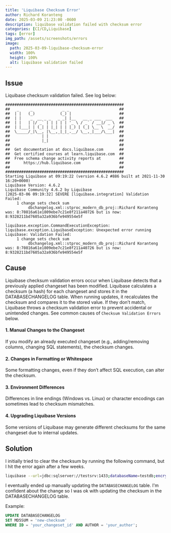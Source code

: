 ```yaml
---
title: 'Liquibase Checksum Error'
author: Richard Koranteng
date: 2025-03-09 21:23:00 -0600
description: liquibase validation failed with checksum error
categories: [CI/CD,Liquibase]
tags: [error]
img_path: /assets/screenshots/errors
image:
  path: 2025-03-09-liquibase-checksum-error
  width: 100%
  height: 100%
  alt: liquibase validation failed
---
```


## Issue
Liquibase checksum validation failed. See log below:
```
####################################################
##   _     _             _ _                      ##
##  | |   (_)           (_) |                     ##
##  | |    _  __ _ _   _ _| |__   __ _ ___  ___   ##
##  | |   | |/ _` | | | | | '_ \ / _` / __|/ _ \  ##
##  | |___| | (_| | |_| | | |_) | (_| \__ \  __/  ##
##  \_____/_|\__, |\__,_|_|_.__/ \__,_|___/\___|  ##
##              | |                               ##
##              |_|                               ##
##                                                ## 
##  Get documentation at docs.liquibase.com       ##
##  Get certified courses at learn.liquibase.com  ## 
##  Free schema change activity reports at        ##
##      https://hub.liquibase.com                 ##
##                                                ##
####################################################
Starting Liquibase at 09:19:22 (version 4.6.2 #886 built at 2021-11-30 16:20+0000)
Liquibase Version: 4.6.2
Liquibase Community 4.6.2 by Liquibase
[2025-03-06 09:19:32] SEVERE [liquibase.integration] Validation Failed:
     1 change sets check sum
          dbchangelog.xml::stproc_modern_db_proj::Richard Koranteng was: 8:70816a61e1809ebe7c21e8f211a40726 but is now: 8:9328211bd7605a32a936bfe949554e5f

liquibase.exception.CommandExecutionException: liquibase.exception.LiquibaseException: Unexpected error running Liquibase: Validation Failed:
     1 change sets check sum
          dbchangelog.xml::stproc_modern_db_proj::Richard Koranteng was: 8:70816a61e1809ebe7c21e8f211a40726 but is now: 8:9328211bd7605a32a936bfe949554e5f

```

## Cause
Liquibase checksum validation errors occur when Liquibase detects that a previously applied changeset has been modified. Liquibase calculates a checksum (a hash) for each changeset and stores it in the DATABASECHANGELOG table. 
When running updates, it recalculates the checksum and compares it to the stored value. If they don’t match, Liquibase throws a checksum validation error to prevent accidental or unintended changes. See common causes of `Checksum Validation Errors` below.

#### 1. Manual Changes to the Changeset
If you modify an already executed changeset (e.g., adding/removing columns, changing SQL statements), the checksum changes.

#### 2. Changes in Formatting or Whitespace
Some formatting changes, even if they don’t affect SQL execution, can alter the checksum.

#### 3. Environment Differences
Differences in line endings (Windows vs. Linux) or character encodings can sometimes lead to checksum mismatches.

#### 4. Upgrading Liquibase Versions
Some versions of Liquibase may generate different checksums for the same changeset due to internal updates.

## Solution
I initially tried to clear the checksum by running the following command, but I hit the error again after a few weeks.
```sh
liquibase --url=jdbc:sqlserver://testsrv:1433;databaseName=testdb;encrypt=true;trustServerCertificate=true; --username=liquibase --password=**** clear-checksums
```

I eventually ended up manually updating the `DATABASECHANGELOG` table. I'm confident about the change so I was ok with updating the checksum in the DATABASECHANGELOG table. 

Example:
```sql
UPDATE DATABASECHANGELOG 
SET MD5SUM = 'new-checksum' 
WHERE ID = 'your_changeset_id' AND AUTHOR = 'your_author';
```

